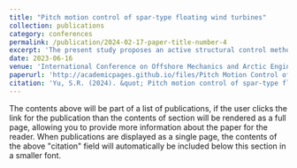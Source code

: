 ```yaml
---
title: "Pitch motion control of spar-type floating wind turbines"
collection: publications
category: conferences
permalink: /publication/2024-02-17-paper-title-number-4
excerpt: 'The present study proposes an active structural control method utilizing a plate hinged at the bottom of a spar-type floating substructure as an external control device. The controller is developed under an optimal declutching control framework, in which the damping coefficient of the PTO system is set as a binary function. It is found that current optimal declutching control strategy can effectively minimize the pitch motion of the spar-type substructure and maximize the PTO’s power simultaneously.'
date: 2023-06-16
venue: 'International Conference on Offshore Mechanics and Arctic Engineering (OMAE2023)'
paperurl: 'http://academicpages.github.io/files/Pitch Motion Control of Spar-Type Floating Wind Turbines.pdf'
citation: 'Yu, S.R. (2024). &quot; Pitch motion control of spar-type floating wind turbines.&quot; <i>International Conference on Offshore Mechanics and Arctic Engineering</i>. 86908(V008T09A027).'
---
```


The contents above will be part of a list of publications, if the user clicks the link for the publication than the contents of section will be rendered as a full page, allowing you to provide more information about the paper for the reader. When publications are displayed as a single page, the contents of the above "citation" field will automatically be included below this section in a smaller font.
